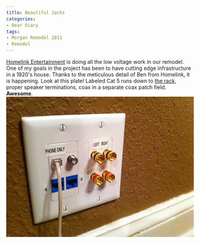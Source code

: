 ```yaml
---
title: Beautiful Jacks
categories:
- Dear Diary
tags:
- Morgan Remodel 2011
- Remodel
---
```


[Homelink Entertainment](http://homelinkentertainment.com/) is doing all the low voltage work in our remodel. One of my goals in the project has been to have cutting edge infrastructure in a 1920's house. Thanks to the meticulous detail of Ben from Homelink, it is happening. Look at this plate! Labeled Cat 5 runs down to [the rack](http://thingelstad.com/s/final-remodel-update-week-18/20111009-143930-0001/img), proper speaker terminations, coax in a separate coax patch field. **Awesome**.
[![](/assets/posts/2011/Beautiful-Jacks.jpg)](http://thingelstad.com/s/beautiful-jacks/beautiful-jacks/img)
